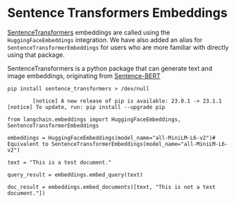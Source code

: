 Sentence Transformers Embeddings
================================

[SentenceTransformers](https://www.sbert.net/) embeddings are called using the `HuggingFaceEmbeddings` integration. We have also added an alias for `SentenceTransformerEmbeddings` for users who are more familiar with directly using that package.

SentenceTransformers is a python package that can generate text and image embeddings, originating from [Sentence-BERT](https://arxiv.org/abs/1908.10084)

    pip install sentence_transformers > /dev/null

            [notice] A new release of pip is available: 23.0.1 -> 23.1.1    [notice] To update, run: pip install --upgrade pip

    from langchain.embeddings import HuggingFaceEmbeddings, SentenceTransformerEmbeddings

    embeddings = HuggingFaceEmbeddings(model_name="all-MiniLM-L6-v2")# Equivalent to SentenceTransformerEmbeddings(model_name="all-MiniLM-L6-v2")

    text = "This is a test document."

    query_result = embeddings.embed_query(text)

    doc_result = embeddings.embed_documents([text, "This is not a test document."])